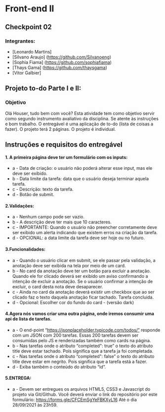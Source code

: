 # Front-end II

## Checkpoint 02

### Integrantes:

- [Leonardo Martins]
- [Silvano Araujo] (https://github.com/Silvanoeng)
- [Sophia Fiama] (https://github.com/sophiafiama)
- [Thays Gama] (https://github.com/thaysgama)
- [Vitor Galbier]

## Projeto to-do Parte I e II:

### Objetivo

Olá Houser, tudo bem com você? Esta atividade tem como objetivo servir como segundo instrumento avaliativo da disciplina.
Se atente às instruções e bom trabalho. O entregável é uma aplicação de to-do (lista de coisas a fazer). O projeto terá 2 páginas. O projeto é individual.

## Instruções e requisitos do entregável

#### 1. A primeira página deve ter um formulário com os inputs: 
- a - Data de criação: o usuário não poderá alterar esse input, mas ele deve ser exibido.
- b - Data limite da tarefa: data que o usuário deseja terminar aquela tarefa.
- c - Descrição: texto da tarefa.
- d - Botão de submit.

#### 2.Validações:
- a - Nenhum campo pode ser vazio.
- b - A descrição deve ter mais que 10 caracteres.
- c - IMPORTANTE: Quando o usuário não preencher corretamente deve ser exibido um alerta indicando que existem erros na criação da tarefa.
- d - OPCIONAL: a data limite da tarefa deve ser hoje ou no futuro.

#### 3.Funcionalidades:
- a - Quando o usuário clicar em submit, se ele passar pela validação, a anotação deve ser exibida na tela por meio de um card.
- b - No card da anotação deve ter um botão para excluir a anotação. Quando ele for clicado deverá ser exibido um aviso confirmando a intenção de excluir
a anotação. Se o usuário confirmar a intenção de excluir, o card desta nota deve desaparecer.
- c - Ainda no card da anotação deverá existir um checkbox que ao ser clicado faz o texto daquela anotação ficar tachado. Tarefa concluida.
- d - Opcional: Escolher cor do fundo do card - (versão dark)

#### 4.Agora nós vamos criar uma outra página, onde iremos consumir uma api de lista de tarefas.
- a - O end-point “https://jsonplaceholder.typicode.com/todos/” responde com um JSON com 200 tarefas. Essas 200 tarefas devem ser consumidas pelo JS e renderizadas 
também como cards na página.
- b - Nas tarefas onde o atributo “completed": true” o texto do atributo title deve estar tachado. Pois significa que a tarefa ja foi completada.
- c - Nas tarefas onde o atributo “completed": false” o texto do atributo title deve estar em negrito. Pois significa que a tarefa está a fazer. 
- d - Exiba também o conteúdo do atributo “id”.

#### 5.ENTREGA:
- a - Devem ser entregues os arquivos HTML5, CSS3 e Javascript do projeto via Git/Github. Você deverá enviar o link do repositório por este formulário: https://forms.gle/CFCEmSgYeFBKXyL16 
	Até o dia 28/09/2021 às 23h59.



